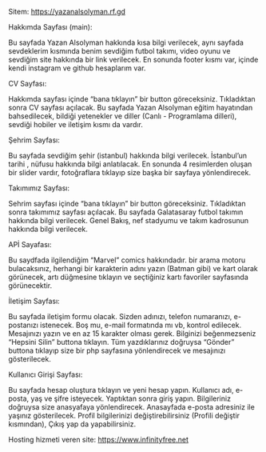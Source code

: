 Sitem: https://yazanalsolyman.rf.gd

Hakkımda Sayfası (main):

Bu sayfada Yazan Alsolyman hakkında kısa bilgi verilecek, aynı sayfada sevdeklerim kısmında benim sevdiğim futbol takımı, video oyunu ve sevdiğim site hakkında bir link verilecek. En sonunda footer kısmı var, içinde kendi instagram ve github hesaplarım var.

CV Sayfası:

Hakkımda sayfası içinde “bana tıklayın” bir button göreceksiniz. Tıkladıktan sonra CV sayfası açılacak. Bu sayfada Yazan Alsolyman eğitim hayatından bahsedilecek, bildiği yetenekler ve diller (Canlı - Programlama dilleri), sevdiği hobiler ve iletişim kısmı da vardır.

Şehrim Sayfası:

Bu sayfada sevdiğim şehir (istanbul) hakkında bilgi verilecek. İstanbul’un tarihi , nüfusu hakkında bilgi anlatılacak. En sonunda 4 resimlerden oluşan bir slider vardır, fotoğraflara tıklayıp size başka bir sayfaya yönlendirecek.

Takımımız Sayfası:

Sehrim sayfası içinde “bana tıklayın” bir button göreceksiniz. Tıkladıktan sonra takımımız sayfası açılacak. Bu sayfada Galatasaray futbol takımın hakkında bilgi verilecek. Genel Bakış, nef stadyumu ve takım kadrosunun hakkında bilgi verilecek.

 
APİ Sayafası:

Bu saydfada ilgilendiğim “Marvel” comics hakkındadır. bir arama motoru bulacaksınız, herhangi bir karakterin adını yazın (Batman gibi) ve kart olarak görünecek, artı düğmesine tıklayın ve seçtiğiniz kartı favoriler sayfasında görünecektir.

İletişim Sayfası:

Bu sayfada iletişim formu olacak. Sizden adınızı, telefon numaranızı, e-postanızı istenecek. Boş mu, e-mail formatında mı vb, kontrol edilecek. Mesajınızı yazın ve en az 15 karakter olması gerek. Bilginizi beğenmezseniz “Hepsini Silin” buttona tıklayın. Tüm yazdıklarınız doğruysa “Gönder” buttona tıklayıp size bir php sayfasına yönlendirecek ve mesajınızı gösterilecek.


Kullanıcı Girişi Sayfası:

Bu sayfada hesap oluştura tıklayın ve yeni hesap yapın. Kullanıcı adı, e-posta, yaş ve şifre isteyecek. Yaptıktan sonra giriş yapın. Bilgileriniz doğruysa size anasyafaya yönlendirecek. Anasayfada e-posta adresiniz ile yaşınız gösterilecek.  Profil bilgilerinizi değiştirebilirsiniz (Profili değiştir kısmından), Çıkış yap da yapabilirsiniz.

Hosting hizmeti veren site: https://www.infinityfree.net
